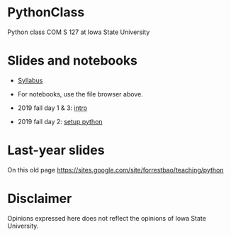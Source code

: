 # PythonClass
Python class COM S 127 at Iowa State University


# Slides and notebooks
* [Syllabus](https://www.dropbox.com/s/3fvc3v8vs5229wd/Syllabus.pdf?dl=0)
* For notebooks, use the file browser above. 

* 2019 fall day 1 & 3: [intro](Lecture1_Introduction/intro_Hebi.pdf)
* 2019 fall day 2: [setup python](Lecture1_Introduction/setup_Hebi.pdf)


# Last-year slides
On this old page https://sites.google.com/site/forrestbao/teaching/python


# Disclaimer
Opinions expressed here does not reflect the opinions of Iowa State University. 
